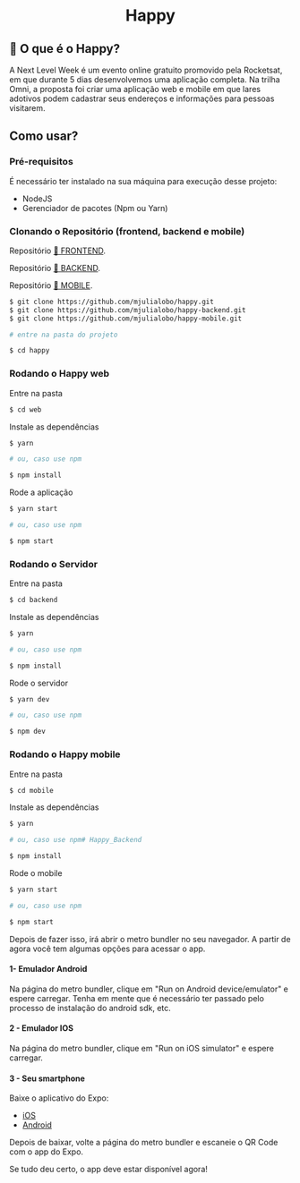<h1 align="center">Happy</h1>

## 🚀 O que é o Happy? 
A Next Level Week é um evento online gratuito promovido pela Rocketsat, em que durante 5 dias desenvolvemos uma aplicação completa. Na trilha Omni, a proposta foi criar uma aplicação web e mobile em que lares adotivos podem cadastrar seus endereços e informações para pessoas visitarem.

## Como usar?
### Pré-requisitos
É necessário ter instalado na sua máquina para execução desse projeto:

* NodeJS
* Gerenciador de pacotes (Npm ou Yarn)

### Clonando o Repositório (frontend, backend e mobile)

Repositório <a href="https://github.com/Robetjunior/Happy">🔗 FRONTEND</a>.

Repositório <a href="https://github.com/Robetjunior/Happy_Backend">🔗 BACKEND</a>.

Repositório <a href="https://github.com/Robetjunior/Happy_Mobile">🔗 MOBILE</a>.

```sh
$ git clone https://github.com/mjulialobo/happy.git
$ git clone https://github.com/mjulialobo/happy-backend.git
$ git clone https://github.com/mjulialobo/happy-mobile.git

# entre na pasta do projeto

$ cd happy
```

### Rodando o Happy web

Entre na pasta
```sh
$ cd web
```

Instale as dependências
```sh
$ yarn

# ou, caso use npm

$ npm install
```

Rode a aplicação
```sh
$ yarn start

# ou, caso use npm

$ npm start
```


### Rodando o Servidor
Entre na pasta

```sh
$ cd backend
```
Instale as dependências
```sh
$ yarn

# ou, caso use npm

$ npm install
```
Rode o servidor
```sh
$ yarn dev

# ou, caso use npm

$ npm dev
```

### Rodando o Happy mobile
Entre na pasta
```sh
$ cd mobile
```

Instale as dependências
```sh
$ yarn

# ou, caso use npm# Happy_Backend

$ npm install
```
Rode o mobile
```sh
$ yarn start

# ou, caso use npm

$ npm start
```

Depois de fazer isso, irá abrir o metro bundler no seu navegador. A partir de agora você tem algumas opções para acessar o app.

#### 1- Emulador Android
Na página do metro bundler, clique em "Run on Android device/emulator" e espere carregar. Tenha em mente que é necessário ter passado pelo processo de instalação do android sdk, etc.

#### 2 - Emulador IOS
Na página do metro bundler, clique em "Run on iOS simulator" e espere carregar.

#### 3 - Seu smartphone
Baixe o aplicativo do Expo:

* [iOS](https://apps.apple.com/app/apple-store/id982107779)
* [Android](https://play.google.com/store/apps/details?id=host.exp.exponent&referrer=www)

Depois de baixar, volte a página do metro bundler e escaneie o QR Code com o app do Expo.


Se tudo deu certo, o app deve estar disponível agora!
